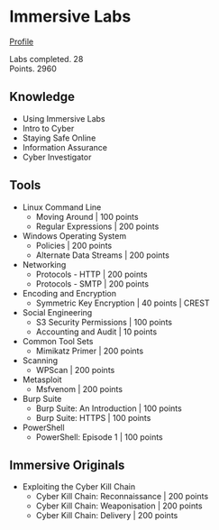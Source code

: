 # Immersive Labs
[Profile](https://main.immersivelabs.online/profile/smoisset)

Labs completed. 28   
Points. 2960   

## Knowledge
- Using Immersive Labs
- Intro to Cyber
- Staying Safe Online
- Information Assurance
- Cyber Investigator

## Tools
- Linux Command Line
   - Moving Around | 100 points
   - Regular Expressions | 200 points
- Windows Operating System
   - Policies | 200 points
   - Alternate Data Streams | 200 points
- Networking
   - Protocols - HTTP | 200 points
   - Protocols - SMTP | 200 points
- Encoding and Encryption
   - Symmetric Key Encryption | 40 points | CREST
- Social Engineering
   - S3 Security Permissions | 100 points
   - Accounting and Audit | 10 points
- Common Tool Sets
   - Mimikatz Primer | 200 points
- Scanning
   - WPScan | 200 points
- Metasploit
   - Msfvenom | 200 points
- Burp Suite
   - Burp Suite: An Introduction | 100 points
   - Burp Suite: HTTPS | 100 points
- PowerShell
   - PowerShell: Episode 1 | 100 points

## Immersive Originals
- Exploiting the Cyber Kill Chain
   - Cyber Kill Chain: Reconnaissance | 200 points
   - Cyber Kill Chain: Weaponisation | 200 points
   - Cyber Kill Chain: Delivery | 200 points
